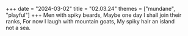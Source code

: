 +++
date = "2024-03-02"
title = "02.03.24"
themes = ["mundane", "playful"]
+++
Men with spiky beards,
Maybe one day I shall join their ranks,
For now I laugh with mountain goats,
My spiky hair an island not a sea.
